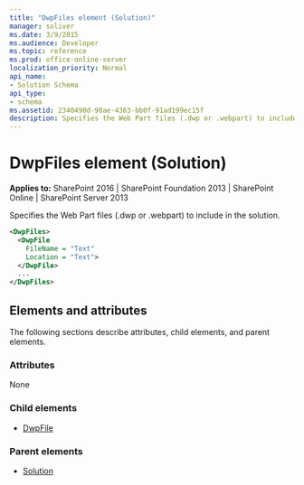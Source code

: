 ```yaml
---
title: "DwpFiles element (Solution)"
manager: soliver
ms.date: 3/9/2015
ms.audience: Developer
ms.topic: reference
ms.prod: office-online-server
localization_priority: Normal
api_name:
- Solution Schema
api_type:
- schema
ms.assetid: 2340490d-98ae-4363-bb0f-91ad199ec15f
description: Specifies the Web Part files (.dwp or .webpart) to include in the solution.
---
```


# DwpFiles element (Solution)

**Applies to:** SharePoint 2016 | SharePoint Foundation 2013 | SharePoint Online | SharePoint Server 2013
  
Specifies the Web Part files (.dwp or .webpart) to include in the solution.
  
```XML
<DwpFiles>
  <DwpFile
    FileName = "Text" 
    Location = "Text">
  </DwpFile>
  ...
</DwpFiles>
```

## Elements and attributes

The following sections describe attributes, child elements, and parent elements.

### Attributes

None
   
### Child elements

- [DwpFile](dwpfile-element-solution.md)
   
### Parent elements

- [Solution](solution-element-solution.md)
   

